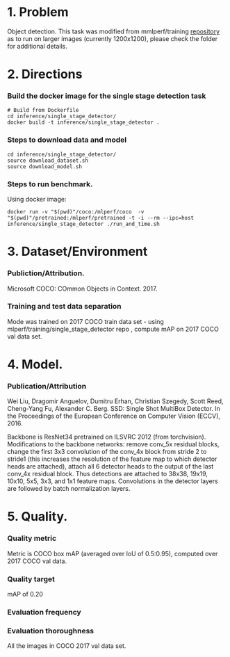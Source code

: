 
# 1. Problem
Object detection. This task was modified from mmlperf/training  [repository](https://github.com/mlperf/training/tree/master/single_stage_detector) as to run on larger images (currently 1200x1200), please check the folder for additional details.

# 2. Directions

### Build the docker image for the single stage detection task
```
# Build from Dockerfile
cd inference/single_stage_detector/
docker build -t inference/single_stage_detector .
```

### Steps to download data and model
```
cd inference/single_stage_detector/
source download_dataset.sh
source download_model.sh
```

### Steps to run benchmark.
Using docker image:
```
docker run -v "$(pwd)"/coco:/mlperf/coco  -v "$(pwd)"/pretrained:/mlperf/pretrained -t -i --rm --ipc=host inference/single_stage_detector ./run_and_time.sh
```

# 3. Dataset/Environment
### Publiction/Attribution.
Microsoft COCO: COmmon Objects in Context. 2017.

### Training and test data separation
Mode was trained on 2017 COCO train data set - using mlperf/training/single_stage_detector repo , compute mAP on 2017 COCO val data set.

# 4. Model.
### Publication/Attribution
Wei Liu, Dragomir Anguelov, Dumitru Erhan, Christian Szegedy, Scott Reed, Cheng-Yang Fu, Alexander C. Berg. SSD: Single Shot MultiBox Detector. In the Proceedings of the European Conference on Computer Vision (ECCV), 2016.

Backbone is ResNet34 pretrained on ILSVRC 2012 (from torchvision). Modifications to the backbone networks: remove conv_5x residual blocks, change the first 3x3 convolution of the conv_4x block from stride 2 to stride1 (this increases the resolution of the feature map to which detector heads are attached), attach all 6 detector heads to the output of the last conv_4x residual block. Thus detections are attached to 38x38, 19x19, 10x10, 5x5, 3x3, and 1x1 feature maps. Convolutions in the detector layers are followed by batch normalization layers.

# 5. Quality.
### Quality metric
Metric is COCO box mAP (averaged over IoU of 0.5:0.95), computed over 2017 COCO val data.

### Quality target
mAP of 0.20

### Evaluation frequency

### Evaluation thoroughness
All the images in COCO 2017 val data set.
